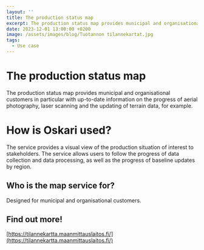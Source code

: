 ```yaml
---
layout: ''
title: The production status map
excerpt: The production status map provides municipal and organisational customers in particular with up-to-date information on the progress of aerial photography, laser scanning and the updating of terrain data, for example.
date: 2023-12-01 13:00:00 +0200
image: /assets/images/blog/Tuotannon tilannekartat.jpg
tags:
  - Use case
---
```


# The production status map

The production status map provides municipal and organisational customers in particular with up-to-date information on the progress of aerial photography, laser scanning and the updating of terrain data, for example.

# How is Oskari used?

The service provides a visual view of the production situation of interest to stakeholders. The service allows users to follow the progress of data collection and data processing, as well as the progress of baseline updates by region.

## Who is the map service for?

Designed for municipal and organisational customers.

## Find out more!

[https://tilannekartta.maanmittauslaitos.fi/](https://tilannekartta.maanmittauslaitos.fi/)